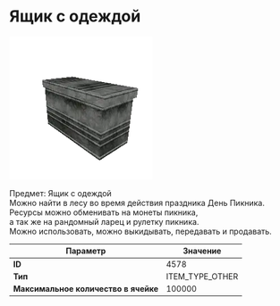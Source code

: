 # Ящик с одеждой

![Item Image](../img/4578.webp?raw=true)

Предмет: Ящик с одеждой<br>Можно найти в лесу во время действия праздника День Пикника.<br>Ресурсы можно обменивать на монеты пикника,<br>а так же на рандомный ларец и рулетку пикника.<br>Можно использовать, можно выкидывать, передавать и продавать.


| Параметр | Значение |
|----------|----------|
| **ID** | 4578 |
| **Тип** | ITEM_TYPE_OTHER |
| **Максимальное количество в ячейке** | 100000 |

